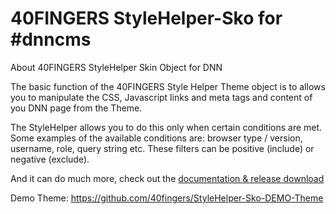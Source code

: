 # 40FINGERS StyleHelper-Sko for #dnncms

About 40FINGERS StyleHelper Skin Object for DNN

The basic function of the 40FINGERS Style Helper Theme object is to allows you to manipulate the CSS, Javascript links and meta tags and content of you DNN page from the Theme.

The StyleHelper allows you to do this only when certain conditions are met.
Some examples of the available conditions are: browser type / version, username, role, query string etc.
These filters can be positive (include) or negative (exclude).

And it can do much more, check out the [documentation & release download](https://www.40fingers.net/Products/DNN-Stylehelper)

Demo Theme: https://github.com/40fingers/StyleHelper-Sko-DEMO-Theme
